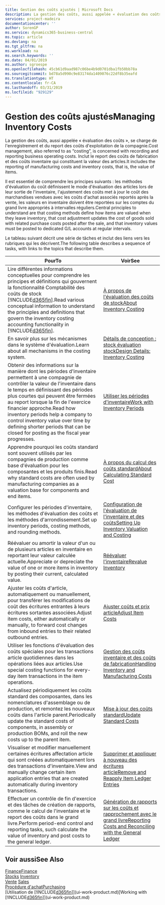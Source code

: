 ```yaml
---
title: Gestion des coûts ajustés | Microsoft Docs
description: La gestion des coûts, aussi appelée « évaluation des coûts », se charge de l'enregistrement et du report des coûts d'exploitation de la compagnie. Inclut le report des coûts de fabrication et des coûts inventaire qui constituent la valeur des articles.
services: project-madeira
documentationcenter: ''
author: SorenGP
ms.service: dynamics365-business-central
ms.topic: article
ms.devlang: na
ms.tgt_pltfrm: na
ms.workload: na
ms.search.keywords: ''
ms.date: 04/01/2019
ms.author: sgroespe
ms.openlocfilehash: 45cb61d9aad987c06be4b9d0701dba1fb50bb78a
ms.sourcegitcommit: bd78a5d990c9e83174da1409076c22df8b35eafd
ms.translationtype: HT
ms.contentlocale: fr-CA
ms.lasthandoff: 03/31/2019
ms.locfileid: "929129"
---
```

# <a name="managing-inventory-costs"></a><span data-ttu-id="42955-104">Gestion des coûts ajustés</span><span class="sxs-lookup"><span data-stu-id="42955-104">Managing Inventory Costs</span></span>
<span data-ttu-id="42955-105">La gestion des coûts, aussi appelée « évaluation des coûts », se charge de l'enregistrement et du report des coûts d'exploitation de la compagnie.</span><span class="sxs-lookup"><span data-stu-id="42955-105">Cost management, also referred to as “costing”, is concerned with recording and reporting business operating costs.</span></span> <span data-ttu-id="42955-106">Inclut le report des coûts de fabrication et des coûts inventaire qui constituent la valeur des articles.</span><span class="sxs-lookup"><span data-stu-id="42955-106">It includes the reporting of manufacturing costs and inventory costs, that is, the value of items.</span></span>   

<span data-ttu-id="42955-107">Il est essentiel de comprendre les principes suivants : les méthodes d'évaluation du coût définissent le mode d'évaluation des articles lors de leur sortie de l'inventaire, l'ajustement des coûts met à jour le coût des marchandises vendues avec les coûts d'achat associés reportés après la vente, les valeurs en inventaire doivent être reportées sur les comptes du grand livre appropriés à intervalles réguliers.</span><span class="sxs-lookup"><span data-stu-id="42955-107">Central principles to understand are that costing methods define how items are valued when they leave inventory, that cost adjustment updates the cost of goods sold with related purchase costs posted after the sale, and that inventory values must be posted to dedicated G/L accounts at regular intervals.</span></span>

<span data-ttu-id="42955-108">Le tableau suivant décrit une série de tâches et inclut des liens vers les rubriques qui les décrivent.</span><span class="sxs-lookup"><span data-stu-id="42955-108">The following table describes a sequence of tasks, with links to the topics that describe them.</span></span>

|<span data-ttu-id="42955-109">**Pour**</span><span class="sxs-lookup"><span data-stu-id="42955-109">**To**</span></span>|<span data-ttu-id="42955-110">**Voir**</span><span class="sxs-lookup"><span data-stu-id="42955-110">**See**</span></span>|  
|------------|-------------|  
|<span data-ttu-id="42955-111">Lire différentes informations conceptuelles pour comprendre les principes et définitions qui gouvernent la fonctionnalité Comptabilité des coûts de stock [!INCLUDE[d365fin](includes/d365fin_md.md)].</span><span class="sxs-lookup"><span data-stu-id="42955-111">Read various conceptual information to understand the principles and definitions that govern the inventory costing accounting functionality in [!INCLUDE[d365fin](includes/d365fin_md.md)].</span></span>|[<span data-ttu-id="42955-112">À propos de l'évaluation des coûts de stock</span><span class="sxs-lookup"><span data-stu-id="42955-112">About Inventory Costing</span></span>](finance-learn-about-costing.md)|  
|<span data-ttu-id="42955-113">En savoir plus sur les mécanismes dans le système d'évaluation.</span><span class="sxs-lookup"><span data-stu-id="42955-113">Learn about all mechanisms in the costing system.</span></span>|[<span data-ttu-id="42955-114">Détails de conception : stock évaluation stock</span><span class="sxs-lookup"><span data-stu-id="42955-114">Design Details: Inventory Costing</span></span>](design-details-inventory-costing.md)|
|<span data-ttu-id="42955-115">Obtenir des informations sur la manière dont les périodes d'inventaire permettent à une compagnie de contrôler la valeur de l'inventaire dans le temps en définissant des périodes plus courtes qui peuvent être fermées au report lorsque la fin de l'exercice financier approche.</span><span class="sxs-lookup"><span data-stu-id="42955-115">Read how inventory periods help a company to control inventory value over time by defining shorter periods that can be closed for posting as the fiscal year progresses.</span></span>|[<span data-ttu-id="42955-116">Utiliser les périodes d'inventaire</span><span class="sxs-lookup"><span data-stu-id="42955-116">Work with Inventory Periods</span></span>](finance-how-to-work-with-inventory-periods.md)|
|<span data-ttu-id="42955-117">Apprendre pourquoi les coûts standard sont souvent utilisés par les compagnies de production comme base d'évaluation pour les composantes et les produits finis.</span><span class="sxs-lookup"><span data-stu-id="42955-117">Read why standard costs are often used by manufacturing companies as a valuation base for components and end items.</span></span>|[<span data-ttu-id="42955-118">À propos du calcul des coûts standard</span><span class="sxs-lookup"><span data-stu-id="42955-118">About Calculating Standard Cost</span></span>](finance-about-calculating-standard-cost.md)|
|<span data-ttu-id="42955-119">Configurer les périodes d'inventaire, les méthodes d'évaluation des coûts et les méthodes d'arrondissement.</span><span class="sxs-lookup"><span data-stu-id="42955-119">Set up inventory periods, costing methods, and rounding methods.</span></span>|[<span data-ttu-id="42955-120">Configuration de l'évaluation de l'inventaire et des coûts</span><span class="sxs-lookup"><span data-stu-id="42955-120">Setting Up Inventory Valuation and Costing</span></span>](finance-set-up-inventory-valuation-and-costing.md)|
|<span data-ttu-id="42955-121">Réévaluer ou amortir la valeur d'un ou de plusieurs articles en inventaire en reportant leur valeur calculée actuelle.</span><span class="sxs-lookup"><span data-stu-id="42955-121">Appreciate or depreciate the value of one or more items in inventory by posting their current, calculated value.</span></span>|[<span data-ttu-id="42955-122">Réévaluer l'inventaire</span><span class="sxs-lookup"><span data-stu-id="42955-122">Revalue Inventory</span></span>](inventory-how-revalue-inventory.md)|
|<span data-ttu-id="42955-123">Ajuster les coûts d'article, automatiquement ou manuellement, pour transférer les modifications de coût des écritures entrantes à leurs écritures sortantes associées.</span><span class="sxs-lookup"><span data-stu-id="42955-123">Adjust item costs, either automatically or manually, to forward cost changes from inbound entries to their related outbound entries.</span></span>|[<span data-ttu-id="42955-124">Ajuster coûts et prix article</span><span class="sxs-lookup"><span data-stu-id="42955-124">Adjust Item Costs</span></span>](inventory-how-adjust-item-costs.md)|
|<span data-ttu-id="42955-125">Utiliser les fonctions d'évaluation des coûts spéciales pour les transactions article quotidiennes dans les opérations liées aux articles.</span><span class="sxs-lookup"><span data-stu-id="42955-125">Use special costing functions for every-day item transactions in the item operations.</span></span>|[<span data-ttu-id="42955-126">Gestion des coûts inventaire et des coûts de fabrication</span><span class="sxs-lookup"><span data-stu-id="42955-126">Handling Inventory and Manufacturing Costs</span></span>](finance-handle-inventory-and-manufacturing-costs.md)|  
|<span data-ttu-id="42955-127">Actualisez périodiquement les coûts standard des composantes, dans les nomenclatures d'assemblage ou de production, et remontez les nouveaux coûts dans l'article parent.</span><span class="sxs-lookup"><span data-stu-id="42955-127">Periodically update the standard costs of components, in assembly or production BOMs, and roll the new costs up to the parent item.</span></span>|[<span data-ttu-id="42955-128">Mise à jour des coûts standard</span><span class="sxs-lookup"><span data-stu-id="42955-128">Update Standard Costs</span></span>](finance-how-to-update-standard-costs.md)|
|<span data-ttu-id="42955-129">Visualiser et modifier manuellement certaines écritures affectation article qui sont créées automatiquement lors des transactions d'inventaire.</span><span class="sxs-lookup"><span data-stu-id="42955-129">View and manually change certain item application entries that are created automatically during inventory transactions.</span></span>|[<span data-ttu-id="42955-130">Supprimer et appliquer à nouveau des écritures article</span><span class="sxs-lookup"><span data-stu-id="42955-130">Remove and Reapply Item Ledger Entries</span></span>](finance-how-to-remove-and-reapply-item-entries.md)|
|<span data-ttu-id="42955-131">Effectuer un contrôle de fin d'exercice et des tâches de création de rapports, comme le calcul de l'inventaire et le report des coûts dans le grand livre.</span><span class="sxs-lookup"><span data-stu-id="42955-131">Perform period-end control and reporting tasks, such calculate the value of inventory and post costs to the general ledger.</span></span>|[<span data-ttu-id="42955-132">Génération de rapports sur les coûts et rapprochement avec le grand livre</span><span class="sxs-lookup"><span data-stu-id="42955-132">Reporting Costs and Reconciling with the General Ledger</span></span>](finance-report-costs-and-reconcile-with-the-general-ledger.md)|

## <a name="see-also"></a><span data-ttu-id="42955-133">Voir aussi</span><span class="sxs-lookup"><span data-stu-id="42955-133">See Also</span></span>  
 [<span data-ttu-id="42955-134">Finance</span><span class="sxs-lookup"><span data-stu-id="42955-134">Finance</span></span>](finance.md)  
 <span data-ttu-id="42955-135">[Stocks](inventory-manage-inventory.md) </span><span class="sxs-lookup"><span data-stu-id="42955-135">[Inventory](inventory-manage-inventory.md) </span></span>  
 <span data-ttu-id="42955-136">[Vente](sales-manage-sales.md) </span><span class="sxs-lookup"><span data-stu-id="42955-136">[Sales](sales-manage-sales.md) </span></span>  
 [<span data-ttu-id="42955-137">Procédure d'achat</span><span class="sxs-lookup"><span data-stu-id="42955-137">Purchasing</span></span>](purchasing-manage-purchasing.md)  
 <span data-ttu-id="42955-138">[Utilisation de [!INCLUDE[d365fin](includes/d365fin_md.md)]](ui-work-product.md)</span><span class="sxs-lookup"><span data-stu-id="42955-138">[Working with [!INCLUDE[d365fin](includes/d365fin_md.md)]](ui-work-product.md)</span></span>
